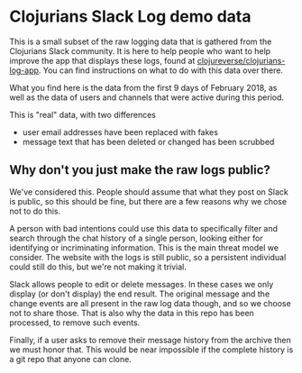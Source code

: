 # Clojurians Slack Log demo data

This is a small subset of the raw logging data that is gathered from the
Clojurians Slack community. It is here to help people who want to help improve
the app that displays these logs, found at
[clojureverse/clojurians-log-app](https://github.com/clojureverse/clojurians-log-app).
You can find instructions on what to do with this data over there.

What you find here is the data from the first 9 days of February 2018, as well
as the data of users and channels that were active during this period.

This is "real" data, with two differences

- user email addresses have been replaced with fakes
- message text that has been deleted or changed has been scrubbed

## Why don't you just make the raw logs public?

We've considered this. People should assume that what they post on Slack is
public, so this should be fine, but there are a few reasons why we chose not to
do this.

A person with bad intentions could use this data to specifically filter and
search through the chat history of a single person, looking either for
identifying or incriminating information. This is the main threat model we
consider. The website with the logs is still public, so a persistent individual
could still do this, but we're not making it trivial.

Slack allows people to edit or delete messages. In these cases we only display
(or don't display) the end result. The original message and the change events
are all present in the raw log data though, and so we choose not to share those.
That is also why the data in this repo has been processed, to remove such events.

Finally, if a user asks to remove their message history from the archive then we
must honor that. This would be near impossible if the complete history is a git
repo that anyone can clone.
